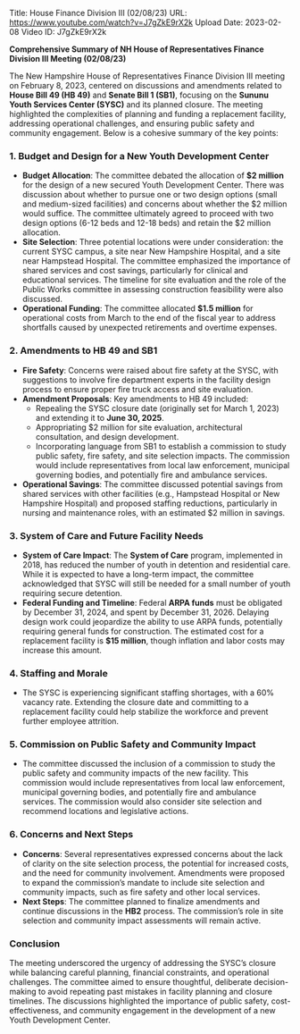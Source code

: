 Title: House Finance Division III (02/08/23)
URL: https://www.youtube.com/watch?v=J7gZkE9rX2k
Upload Date: 2023-02-08
Video ID: J7gZkE9rX2k

**Comprehensive Summary of NH House of Representatives Finance Division III Meeting (02/08/23)**

The New Hampshire House of Representatives Finance Division III meeting on February 8, 2023, centered on discussions and amendments related to **House Bill 49 (HB 49)** and **Senate Bill 1 (SB1)**, focusing on the **Sununu Youth Services Center (SYSC)** and its planned closure. The meeting highlighted the complexities of planning and funding a replacement facility, addressing operational challenges, and ensuring public safety and community engagement. Below is a cohesive summary of the key points:

### **1. Budget and Design for a New Youth Development Center**
- **Budget Allocation**: The committee debated the allocation of **$2 million** for the design of a new secured Youth Development Center. There was discussion about whether to pursue one or two design options (small and medium-sized facilities) and concerns about whether the $2 million would suffice. The committee ultimately agreed to proceed with two design options (6-12 beds and 12-18 beds) and retain the $2 million allocation.
- **Site Selection**: Three potential locations were under consideration: the current SYSC campus, a site near New Hampshire Hospital, and a site near Hampstead Hospital. The committee emphasized the importance of shared services and cost savings, particularly for clinical and educational services. The timeline for site evaluation and the role of the Public Works committee in assessing construction feasibility were also discussed.
- **Operational Funding**: The committee allocated **$1.5 million** for operational costs from March to the end of the fiscal year to address shortfalls caused by unexpected retirements and overtime expenses.

### **2. Amendments to HB 49 and SB1**
- **Fire Safety**: Concerns were raised about fire safety at the SYSC, with suggestions to involve fire department experts in the facility design process to ensure proper fire truck access and site evaluation.
- **Amendment Proposals**: Key amendments to HB 49 included:
  - Repealing the SYSC closure date (originally set for March 1, 2023) and extending it to **June 30, 2025**.
  - Appropriating $2 million for site evaluation, architectural consultation, and design development.
  - Incorporating language from SB1 to establish a commission to study public safety, fire safety, and site selection impacts. The commission would include representatives from local law enforcement, municipal governing bodies, and potentially fire and ambulance services.
- **Operational Savings**: The committee discussed potential savings from shared services with other facilities (e.g., Hampstead Hospital or New Hampshire Hospital) and proposed staffing reductions, particularly in nursing and maintenance roles, with an estimated $2 million in savings.

### **3. System of Care and Future Facility Needs**
- **System of Care Impact**: The **System of Care** program, implemented in 2018, has reduced the number of youth in detention and residential care. While it is expected to have a long-term impact, the committee acknowledged that SYSC will still be needed for a small number of youth requiring secure detention.
- **Federal Funding and Timeline**: Federal **ARPA funds** must be obligated by December 31, 2024, and spent by December 31, 2026. Delaying design work could jeopardize the ability to use ARPA funds, potentially requiring general funds for construction. The estimated cost for a replacement facility is **$15 million**, though inflation and labor costs may increase this amount.

### **4. Staffing and Morale**
- The SYSC is experiencing significant staffing shortages, with a 60% vacancy rate. Extending the closure date and committing to a replacement facility could help stabilize the workforce and prevent further employee attrition.

### **5. Commission on Public Safety and Community Impact**
- The committee discussed the inclusion of a commission to study the public safety and community impacts of the new facility. This commission would include representatives from local law enforcement, municipal governing bodies, and potentially fire and ambulance services. The commission would also consider site selection and recommend locations and legislative actions.

### **6. Concerns and Next Steps**
- **Concerns**: Several representatives expressed concerns about the lack of clarity on the site selection process, the potential for increased costs, and the need for community involvement. Amendments were proposed to expand the commission’s mandate to include site selection and community impacts, such as fire safety and other local services.
- **Next Steps**: The committee planned to finalize amendments and continue discussions in the **HB2** process. The commission’s role in site selection and community impact assessments will remain active.

### **Conclusion**
The meeting underscored the urgency of addressing the SYSC’s closure while balancing careful planning, financial constraints, and operational challenges. The committee aimed to ensure thoughtful, deliberate decision-making to avoid repeating past mistakes in facility planning and closure timelines. The discussions highlighted the importance of public safety, cost-effectiveness, and community engagement in the development of a new Youth Development Center.